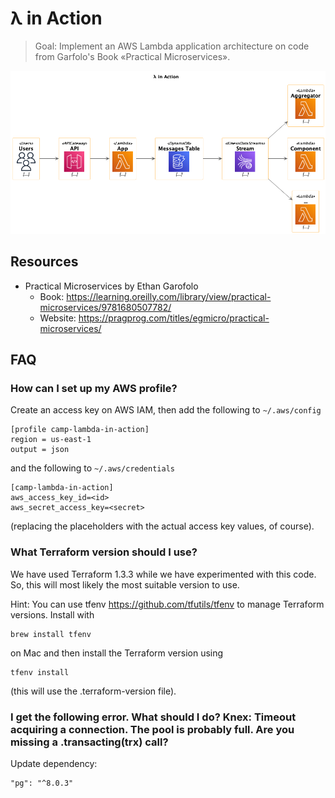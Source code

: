 # λ in Action

> Goal: Implement an AWS Lambda application architecture on code from Garfolo's Book «Practical Microservices».

![Overview](./doc/img/overview.png)

## Resources

* Practical Microservices by Ethan
  Garofolo
    * Book: <https://learning.oreilly.com/library/view/practical-microservices/9781680507782/>
    * Website: <https://pragprog.com/titles/egmicro/practical-microservices/>

## FAQ

### How can I set up my AWS profile?

Create an access key on AWS IAM, then add the following to `~/.aws/config `
```
[profile camp-lambda-in-action]
region = us-east-1
output = json
```
and the following to `~/.aws/credentials `
```
[camp-lambda-in-action]
aws_access_key_id=<id>
aws_secret_access_key=<secret>
````
(replacing the placeholders with the actual access key values, of course).

### What Terraform version should I use?

We have used Terraform 1.3.3 while we have experimented with this code. So, this will most likely the most suitable version to use.

Hint: You can use tfenv https://github.com/tfutils/tfenv to manage Terraform versions. Install with
```
brew install tfenv
```
on Mac and then install the Terraform version using
```
tfenv install
```
(this will use the .terraform-version file).

### I get the following error. What should I do? Knex: Timeout acquiring a connection. The pool is probably full. Are you missing a .transacting(trx) call?

Update dependency:

```
"pg": "^8.0.3"
```
